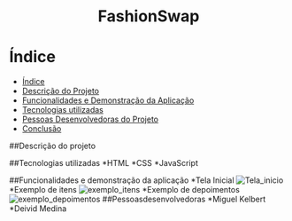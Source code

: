 <h1 align="center">FashionSwap</h1>

# Índice 

* [Índice](#índice)
* [Descrição do Projeto](#descrição-do-projeto)
* [Funcionalidades e Demonstração da Aplicação](#funcionalidades-e-demonstração-da-aplicação)
* [Tecnologias utilizadas](#tecnologias-utilizadas)
* [Pessoas Desenvolvedoras do Projeto](#pessoas-desenvolvedoras)
* [Conclusão](#conclusão)

##Descrição do projeto

##Tecnologias utilizadas
*HTML
*CSS
*JavaScript

##Funcionalidades e demonstração da aplicação
*Tela Inicial
![Tela_inicio](https://github.com/Migark/FashionSwap/assets/116565116/760d942f-df8e-47aa-8cdc-9e06aa186d4e)
*Exemplo de itens
![exemplo_itens](https://github.com/Migark/FashionSwap/assets/116565116/22b97d82-2100-4054-aae9-83eaaf1910c4)
*Exemplo de depoimentos
![exemplo_depoimentos](https://github.com/Migark/FashionSwap/assets/116565116/c99c2a08-9c77-4dbd-bfce-c66a5d65f94c)
##Pessoasdesenvolvedoras
*Miguel Kelbert
*Deivid Medina
